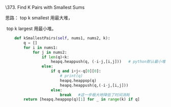 

\373. Find K Pairs with Smallest Sums

思路： top k smallest 用最大堆，

​             top k largest   用最小堆。

```python
    def kSmallestPairs(self, nums1, nums2, k):
        q = []
        for i in nums1:
            for j in nums2:
                if len(q)<k:
                    heapq.heappush(q, (-i-j,[i,j]))   # python默认最小堆，所以需要使用负数
                else:
                    if q and i+j<-q[0][0]:
                        # print(q)
                        heapq.heappop(q)
                        heapq.heappush(q,(-i-j,[i,j]))
                    else: 
                        break   #这一步极大地降低了时间消耗
        return [heapq.heappop(q)[1] for _ in range(k) if q]
```

